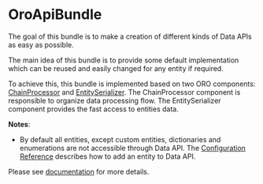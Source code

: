OroApiBundle
============

The goal of this bundle is to make a creation of different kinds of Data APIs as easy as possible.

The main idea of this bundle is to provide some default implementation which can be reused and easily changed for any entity if required.

To achieve this, this bundle is implemented based on two ORO components: [ChainProcessor](../../Component/ChainProcessor/) and [EntitySerializer](../../Component/EntitySerializer/). The ChainProcessor component is responsible to organize data processing flow. The EntitySerializer component provides the fast access to entities data.

**Notes**:
 - By default all entities, except custom entities, dictionaries and enumerations are not accessible through Data API. The [Configuration Reference](./Resources/doc/configuration.md) describes how to add an entity to Data API.

Please see [documentation](./Resources/doc/index.md) for more details.
